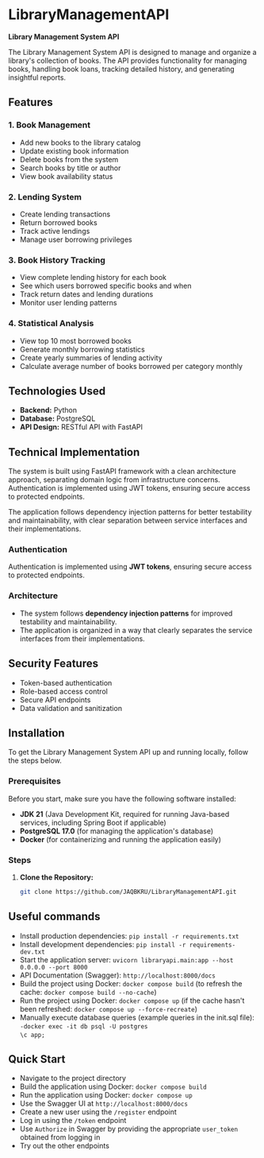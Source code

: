 # LibraryManagementAPI

**Library Management System API**

The Library Management System API is designed to manage and organize a library's collection of books. The API provides functionality for managing books, handling book loans, tracking detailed history, and generating insightful reports.


## Features

### 1. Book Management
- Add new books to the library catalog
- Update existing book information
- Delete books from the system
- Search books by title or author
- View book availability status

### 2. Lending System
- Create lending transactions
- Return borrowed books
- Track active lendings
- Manage user borrowing privileges

### 3. Book History Tracking
- View complete lending history for each book
- See which users borrowed specific books and when
- Track return dates and lending durations
- Monitor user lending patterns

### 4. Statistical Analysis
- View top 10 most borrowed books
- Generate monthly borrowing statistics
- Create yearly summaries of lending activity
- Calculate average number of books borrowed per category monthly

## Technologies Used

- **Backend:** Python
- **Database:** PostgreSQL
- **API Design:** RESTful API with FastAPI

## Technical Implementation

The system is built using FastAPI framework with a clean architecture approach, separating domain logic from infrastructure concerns. Authentication is implemented using JWT tokens, ensuring secure access to protected endpoints.

The application follows dependency injection patterns for better testability and maintainability, with clear separation between service interfaces and their implementations.

### Authentication
Authentication is implemented using **JWT tokens**, ensuring secure access to protected endpoints. 

### Architecture
- The system follows **dependency injection patterns** for improved testability and maintainability.
- The application is organized in a way that clearly separates the service interfaces from their implementations.

## Security Features

- Token-based authentication
- Role-based access control
- Secure API endpoints
- Data validation and sanitization

## Installation

To get the Library Management System API up and running locally, follow the steps below.

### Prerequisites
Before you start, make sure you have the following software installed:

- **JDK 21** (Java Development Kit, required for running Java-based services, including Spring Boot if applicable)
- **PostgreSQL 17.0** (for managing the application's database)
- **Docker** (for containerizing and running the application easily)

### Steps

1. **Clone the Repository:**
   ```bash
   git clone https://github.com/JAQBKRU/LibraryManagementAPI.git
   ```

## Useful commands
- Install production dependencies: `pip install -r requirements.txt`  
- Install development dependencies: `pip install -r requirements-dev.txt`  
- Start the application server: `uvicorn libraryapi.main:app --host 0.0.0.0 --port 8000`  
- API Documentation (Swagger): `http://localhost:8000/docs`  
- Build the project using Docker: `docker compose build` (to refresh the cache: `docker compose build --no-cache`)  
- Run the project using Docker: `docker compose up` (if the cache hasn't been refreshed: `docker compose up --force-recreate`)  
- Manually execute database queries (example queries in the init.sql file):  
  `-docker exec -it db psql -U postgres`  
  `\c app;`

## Quick Start
- Navigate to the project directory  
- Build the application using Docker: `docker compose build`  
- Run the application using Docker: `docker compose up`  
- Use the Swagger UI at `http://localhost:8000/docs`  
- Create a new user using the `/register` endpoint  
- Log in using the `/token` endpoint  
- Use `Authorize` in Swagger by providing the appropriate `user_token` obtained from logging in  
- Try out the other endpoints